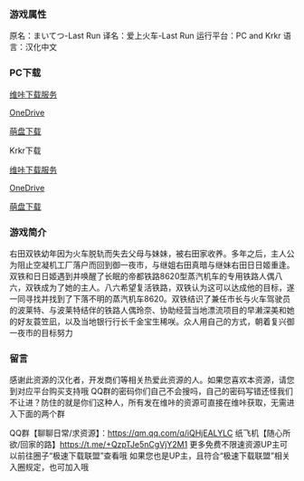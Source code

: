 ### 游戏属性
原名：まいてつ-Last Run
译名：爱上火车-Last Run
运行平台：PC and Krkr
语言：汉化中文
### PC下载
[维咔下载服务](https://vikingfile.com/f/Qpd1Y0fkYv)

[OneDrive](https://wgtp6-my.sharepoint.com/:u:/g/personal/lingvt_wgtp6_onmicrosoft_com/EfVmAIsjBzlCmHlL5muK9MMBvTyBbZkN98WHi4kCALyu6A?e=BQF0OH)

[萌盘下载](https://pan.moe/s/OLm1UZ)

Krkr下载

[维咔下载服务](https://vikingfile.com/f/Nufbgnllu3)

[OneDrive](https://wgtp6-my.sharepoint.com/:u:/g/personal/lingvt_wgtp6_onmicrosoft_com/EbLpmfo809FEtC2DjXU4idgBrzEGmW_0qzRi18VG1BMQtg?e=HNf5mD)

[萌盘下载](https://pan.moe/s/75EmC5)

### 游戏简介
右田双铁幼年因为火车脱轨而失去父母与妹妹，被右田家收养。多年之后，主人公为阻止空凝机工厂落户而回到御一夜市，与继姐右田真暗与继妹右田日日姬重逢。双铁和日日姬遇到并唤醒了长眠的帝都铁路8620型蒸汽机车的专用铁路人偶八六，双铁成为了她的主人。八六希望复活铁路，双铁认为这可以达成他的目标，遂一同寻找并找到了下落不明的蒸汽机车8620。双铁结识了兼任市长与火车驾驶员的波莱特、与波莱特结伴的铁路人偶玲奈、协助经营当地漂流项目的早濑深美和她的好友蓑笠凪，以及当地银行行长千金宝生稀咲。众人用自己的方式，朝着复兴御一夜市的目标努力

### 留言

感谢此资源的汉化者，开发商们等相关热爱此资源的人。如果您喜欢本资源，请您到对应平台购买支持哦
QQ群的密码你们自己不会搜吗，自己的密码写错还怪我们不让进？防住的就是你们这种人，所有发在维咔的资源可直接在维咔获取，无需进入下面的两个群

QQ群【聊聊日常/求资源】：https://qm.qq.com/q/iQHjEALYLC
纸飞机【随心所欲/回家的路】https://t.me/+QzpTJe5nCgVjY2M1
更多免费不限速资源UP主可以前往圈子“极速下载联盟”查看哦
如果您也是UP主，且符合“极速下载联盟”相关入圈规定，也可加入哦